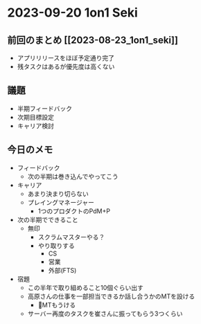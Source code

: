 # 2023-09-20 1on1 Seki

## 前回のまとめ [[2023-08-23_1on1_seki]]

- アプリリリースをほぼ予定通り完了
- 残タスクはあるが優先度は高くない

## 議題

- 半期フィードバック
- 次期目標設定
- キャリア検討

## 今日のメモ

- フィードバック
  - 次の半期は巻き込んでやってこう
- キャリア
  - あまり決まり切らない
  - プレイングマネージャー
    - 1つのプロダクトのPdM+P
- 次の半期でできること
  - 無印
    - スクラムマスターやる？
    - やり取りする
      - CS
      - 営業
      - 外部(FTS)
- 宿題
  - この半年で取り組めること10個ぐらい出す
  - 高原さんの仕事を一部担当できるか話し合うかのMTを設ける
    - 🔶MTもうける
  - サーバー再度のタスクを崔さんに振ってもらう3つくらい